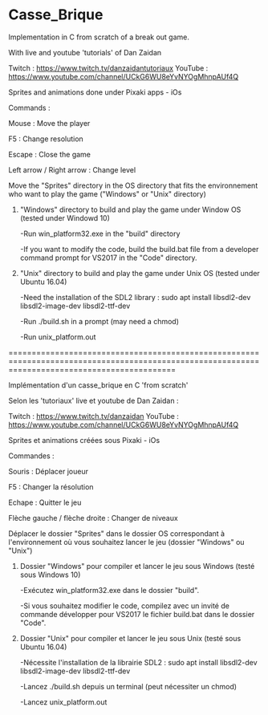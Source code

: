 # Casse_Brique

Implementation in C from scratch of a break out game.

With live and youtube 'tutorials' of Dan Zaidan


Twitch : https://www.twitch.tv/danzaidantutoriaux
YouTube : https://www.youtube.com/channel/UCkG6WU8eYvNYOgMhnpAUf4Q

Sprites and animations done under Pixaki apps - iOs

Commands :

Mouse : Move the player

F5 : Change resolution

Escape : Close the game

Left arrow / Right arrow : Change level

Move the "Sprites" directory in the OS directory that fits the environnement who want to play the game ("Windows" or "Unix" directory)

1. "Windows" directory to build and play the game under Window OS (tested under Windowd 10)
   
   -Run win_platform32.exe in the "build" directory 
   
   -If you want to modify the code, build the build.bat file from a developer command prompt for VS2017 in the "Code" directory.

2. "Unix" directory to build and play the game under Unix OS (tested under Ubuntu 16.04)
   
   -Need the installation of the SDL2 library : sudo apt install libsdl2-dev libsdl2-image-dev libsdl2-ttf-dev
   
   -Run ./build.sh in a prompt (may need a chmod)
   
   -Run unix_platform.out

================================================================================================================================================


Implémentation d'un casse_brique en C 'from scratch' 

Selon les 'tutoriaux' live et youtube de Dan Zaidan :

Twitch : https://www.twitch.tv/danzaidan
YouTube : https://www.youtube.com/channel/UCkG6WU8eYvNYOgMhnpAUf4Q

Sprites et animations créées sous Pixaki - iOs

Commandes : 

Souris :                        Déplacer joueur

F5 :                            Changer la résolution 

Echape :                        Quitter le jeu

Flèche gauche / flèche droite : Changer de niveaux

Déplacer le dossier "Sprites" dans le dossier OS correspondant à l'environnement où vous souhaitez lancer le jeu (dossier "Windows" ou "Unix")

1. Dossier "Windows" pour compiler et lancer le jeu sous Windows (testé sous Windows 10)

   -Exécutez win_platform32.exe dans le dossier "build".

   -Si vous souhaitez modifier le code, compilez avec un invité de commande développer pour VS2017 le fichier build.bat dans le dossier "Code".



2. Dossier "Unix" pour compiler et lancer le jeu sous Unix (testé sous Ubuntu 16.04)

   -Nécessite l'installation de la librairie SDL2 : sudo apt install libsdl2-dev libsdl2-image-dev libsdl2-ttf-dev

   -Lancez ./build.sh depuis un terminal (peut nécessiter un chmod)

   -Lancez unix_platform.out
